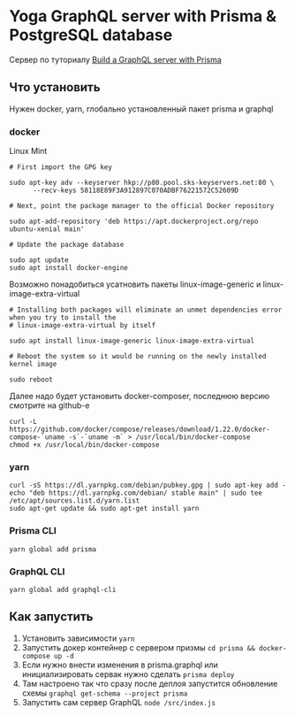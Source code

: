 # Yoga GraphQL server with Prisma & PostgreSQL database

Сервер по туториалу [Build a GraphQL server with Prisma](https://www.prisma.io/docs/tutorials/build-graphql-servers/development/build-a-graphql-server-with-prisma-ohdaiyoo6c)

## Что установить
Нужен docker, yarn, глобально установленный пакет prisma и graphql
### docker
Linux Mint
```
# First import the GPG key

sudo apt-key adv --keyserver hkp://p80.pool.sks-keyservers.net:80 \
      --recv-keys 58118E89F3A912897C070ADBF76221572C52609D

# Next, point the package manager to the official Docker repository

sudo apt-add-repository 'deb https://apt.dockerproject.org/repo ubuntu-xenial main'

# Update the package database

sudo apt update
sudo apt install docker-engine
```
Возможно понадобиться усатновить пакеты linux-image-generic и linux-image-extra-virtual
```
# Installing both packages will eliminate an unmet dependencies error when you try to install the
# linux-image-extra-virtual by itself

sudo apt install linux-image-generic linux-image-extra-virtual

# Reboot the system so it would be running on the newly installed kernel image

sudo reboot
```

Далее надо будет установить docker-composer, последнюю версию смотрите на github-e
```
curl -L https://github.com/docker/compose/releases/download/1.22.0/docker-compose-`uname -s`-`uname -m` > /usr/local/bin/docker-compose
chmod +x /usr/local/bin/docker-compose
```

### yarn
```
curl -sS https://dl.yarnpkg.com/debian/pubkey.gpg | sudo apt-key add -
echo "deb https://dl.yarnpkg.com/debian/ stable main" | sudo tee /etc/apt/sources.list.d/yarn.list
sudo apt-get update && sudo apt-get install yarn
```
### Prisma CLI
```
yarn global add prisma
```
### GraphQL CLI
```
yarn global add graphql-cli
```

## Как запустить
1. Установить зависимости `yarn`
2. Запустить докер контейнер с сервером призмы `cd prisma && docker-compose up -d`
3. Если нужно внести изменения в prisma.graphql или инициализировать сервак нужно сделать `prisma deploy`
4. Там настроено так что сразу после деплоя запустится обновление схемы `graphql get-schema --project prisma`
5. Запустить сам сервер GraphQL  `node /src/index.js`